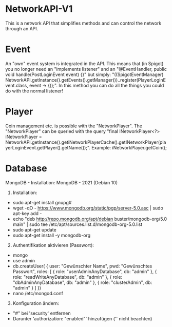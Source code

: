 # NetworkAPI-V1
This is a network API that simplifies methods and can control the network through an API.

# Event
An "own" event system is integrated in the API. This means that (in Spigot) you no longer need an "implements listener" and an "@EventHandler, public void handle(PostLoginEvent event) {}" but simply: "((SpigotEventManager) NetworkAPI.getInstance().getEvents().getManager())..register(PlayerLoginEvent.class, event -> {));". In this method you can do all the things you could do with the normal listener!

# Player
Coin management etc. is possible with the "NetworkPlayer". The "NetworkPlayer" can be queried with the query "final INetworkPlayer<?> iNetworkPlayer = NetworkAPI.getInstance().getiNetworkPlayerCache().getINetworkPlayer(playerLoginEvent.getPlayer().getName());". Example: iNetworkPlayer.getCoin();

# Database
MongoDB - Installation: 
MongoDB - 2021 (Debian 10)

1. Installation:
 - sudo apt-get install gnupg#
 - wget -qO - https://www.mongodb.org/static/pgp/server-5.0.asc | sudo apt-key add -
 - echo "deb http://repo.mongodb.org/apt/debian buster/mongodb-org/5.0 main" | sudo tee /etc/apt/sources.list.d/mongodb-org-5.0.list
 - sudo apt-get update
 - sudo apt-get install -y mongodb-org
 
2. Authentifikation aktivieren (Passwort):
 - mongo
 - use admin
 - db.createUser(
{
    user: "Gewünschter Name",
    pwd: "Gewünschtes Passwort",
    roles: [
              { role: "userAdminAnyDatabase", db: "admin" },
              { role: "readWriteAnyDatabase", db: "admin" },
              { role: "dbAdminAnyDatabase", db: "admin" },
              { role: "clusterAdmin", db: "admin" }
           ]
})
 - nano /etc/mongod.conf
 
3. Konfiguration ändern:
 - "#" bei 'security' entfernen
 - Darunter 'authorization: "enabled"' hinzufügen ('' nicht beachten)
